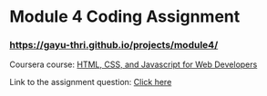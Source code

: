 # Module 4 Coding Assignment 
### https://gayu-thri.github.io/projects/module4/

Coursera course: [HTML, CSS, and Javascript for Web Developers](https://www.coursera.org/learn/html-css-javascript-for-web-developers)

Link to the assignment question: 
[Click here](https://github.com/jhu-ep-coursera/fullstack-course4/blob/master/assignments/assignment4/Assignment-4.md)
